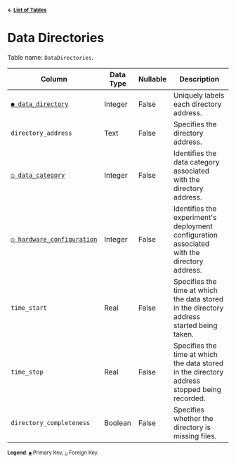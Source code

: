 <sup>**← [List of Tables](../README.md/#schema)**</sup>

# Data Directories

Table name: `DataDirectories`.

| Column                                                   | Data Type | Nullable | Description                                                                                  |
| -------------------------------------------------------- | --------- | -------- | -------------------------------------------------------------------------------------------- |
| [`● data_directory`](data_directories.md)                | Integer   | False    | Uniquely labels each directory address.                                                      |
| `directory_address`                                      | Text      | False    | Specifies the directory address.                                                             |
| [`○ data_category`](data_categories.md)                  | Integer   | False    | Identifies the data category associated with the directory address.                          |
| [`○ hardware_configuration`](hardware_configurations.md) | Integer   | False    | Identifies the experiment's deployment configuration associated with the directory address.  |
| `time_start`                                             | Real      | False    | Specifies the time at which the data stored in the directory address started being taken.    |
| `time_stop`                                              | Real      | False    | Specifies the time at which the data stored in the directory address stopped being recorded. |
| `directory_completeness`                                 | Boolean   | False    | Specifies whether the directory is missing files.                                            |

<sup>**Legend**: [`●`](data_directories.md) Primary Key, [`○`](data_directories.md) Foreign Key.</sup>
